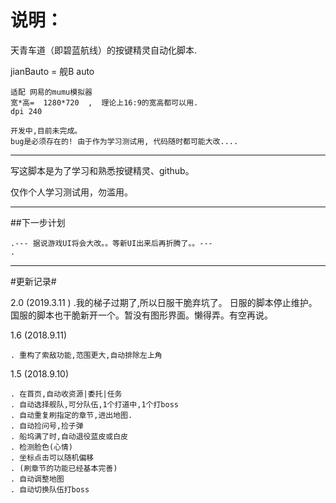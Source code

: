 # 说明： 

天青车道（即碧蓝航线）的按键精灵自动化脚本.

jianBauto = 舰B auto

    适配 网易的mumu模拟器 
    宽*高=  1280*720  ,  理论上16:9的宽高都可以用.
    dpi 240

    开发中,目前未完成。
    bug是必须存在的! 由于作为学习测试用, 代码随时都可能大改....

------------------

写这脚本是为了学习和熟悉按键精灵、github。

仅作个人学习测试用，勿滥用。

---------------------


##下一步计划
    
    .--- 据说游戏UI将会大改。。等新UI出来后再折腾了。。---
    . 
    
----
#更新记录#


2.0 (2019.3.11 )
    .我的梯子过期了,所以日服干脆弃坑了。 日服的脚本停止维护。
       国服的脚本也干脆新开一个。暂没有图形界面。懒得弄。有空再说。



1.6 (2018.9.11)

    . 重构了索敌功能,范围更大,自动排除左上角

1.5 (2018.9.10)

    . 在首页,自动收资源|委托|任务
    . 自动选择舰队,可分队伍,1个打道中,1个打boss
    . 自动重复刷指定的章节,进出地图.
    . 自动捡问号,捡子弹
    . 船坞满了时,自动退役蓝皮或白皮
    . 检测脸色(心情)
    . 坐标点击可以随机偏移
    . (刷章节的功能已经基本完善)
    . 自动调整地图
    . 自动切换队伍打boss






